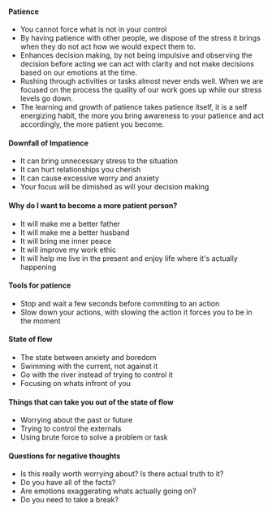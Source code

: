 #### Patience
- You cannot force what is not in your control
- By having patience with other people, we dispose of the stress it brings when they do not act how we would expect them to.
- Enhances decision making, by not being impulsive and observing the decision before acting we can act with clarity and not make decisions based on our emotions at the time.
- Rushing through activities or tasks almost never ends well. When we are focused on the process the quality of our work goes up while our stress levels go down.
- The learning and growth of patience takes patience itself, it is a self energizing habit, the more you bring awareness to your patience and act accordingly, the more patient you become.

#### Downfall of Impatience
- It can bring unnecessary stress to the situation
- It can hurt relationships you cherish
- It can cause excessive worry and anxiety
- Your focus will be dimished as will your decision making

#### Why do I want to become a more patient person?

- It will make me a better father
- It will make me a better husband
- It will bring me inner peace
- It will improve my work ethic
- It will help me live in the present and enjoy life where it's actually happening

#### Tools for patience
- Stop and wait a few seconds before commiting to an action
- Slow down your actions, with slowing the action it forces you to be in the moment

#### State of flow

- The state between anxiety and boredom
- Swimming with the current, not against it
- Go with the river instead of trying to control it
- Focusing on whats infront of you

#### Things that can take you out of the state of flow

- Worrying about the past or future
- Trying to control the externals
- Using brute force to solve a problem or task

#### Questions for negative thoughts
- Is this really worth worrying about? Is there actual truth to it?
- Do you have all of the facts?
- Are emotions exaggerating whats actually going on?
- Do you need to take a break?





